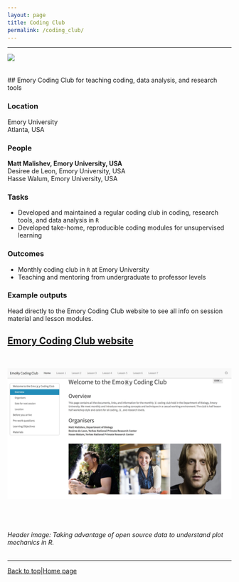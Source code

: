 ```yaml
---
layout: page
title: Coding Club
permalink: /coding_club/
---
```

<a id="top"></a>

******  
![](coding_club_header.png)

<br>
## Emory Coding Club for teaching coding, data analysis, and research tools  

### Location  

Emory University  
Atlanta, USA  

### People  

**Matt Malishev, Emory University, USA**    
Desiree de Leon, Emory University, USA    
Hasse Walum, Emory University, USA  

### Tasks   

* Developed and maintained a regular coding club in coding, research tools, and data analysis in `R`  
* Developed take-home, reproducible coding modules for unsupervised learning        

### Outcomes    

* Monthly coding club in `R` at Emory University
* Teaching and mentoring from undergraduate to professor levels        

### Example outputs  

Head directly to the Emory Coding Club website to see all info on session material and lesson modules.  

## [Emory Coding Club website](https://darwinanddavis.github.io/EmoRyCodingClub/index.html)    
<br>  

![](coding_club/coding_club1.jpg)
  
<br>  
<br>  

###### Header image: Taking advantage of open source data to understand plot mechanics in R.      
******  

[Back to top](#top)|[Home page](./index.md)
